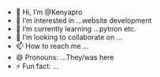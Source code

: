 - 👋 Hi, I’m @Kenyapro
- 👀 I’m interested in ...website development
- 🌱 I’m currently learning ...pytnon etc.
- 💞️ I’m looking to collaborate on ...
- 📫 How to reach me ...
- 😄 Pronouns: ...They/was here
- ⚡ Fun fact: ...

<!---
Kenyapro/Kenyapro is a ✨ special ✨ repository because its `README.md` (this file) appears on your GitHub profile.
You can click the Preview link to take a look at your changes.
--->
